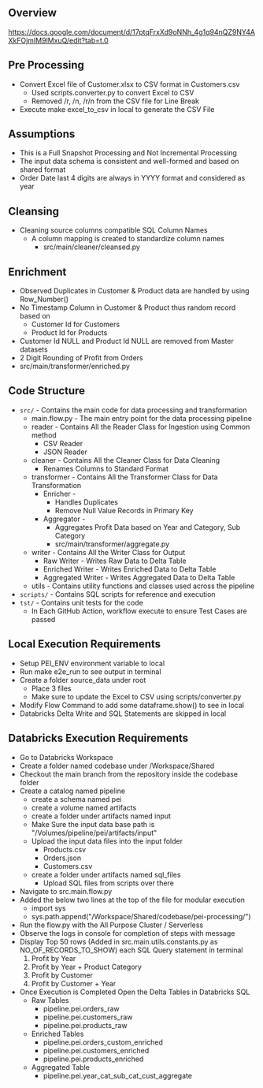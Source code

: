 ## Overview
https://docs.google.com/document/d/17ptqFrxXd9oNNh_4g1q94nQZ9NY4AXkFOjmIM9lMxuQ/edit?tab=t.0

## Pre Processing
- Convert Excel file of Customer.xlsx to CSV format in Customers.csv
  - Used scripts.converter.py to convert Excel to CSV
  - Removed /r, /n, /r/n from the CSV file for Line Break
- Execute make excel_to_csv in local to generate the CSV File

## Assumptions
- This is a Full Snapshot Processing and Not Incremental Processing
- The input data schema is consistent and well-formed and based on shared format
- Order Date last 4 digits are always in YYYY format and considered as year

## Cleansing
- Cleaning source columns compatible SQL Column Names
  - A column mapping is created to standardize column names 
    - src/main/cleaner/cleansed.py

## Enrichment
- Observed Duplicates in Customer & Product data are handled by using Row_Number()
- No Timestamp Column in Customer & Product thus random record based on 
  - Customer Id for Customers
  - Product Id for Products
- Customer Id NULL and Product Id NULL are removed from Master datasets
- 2 Digit Rounding of Profit from Orders
- src/main/transformer/enriched.py

## Code Structure
- `src/` - Contains the main code for data processing and transformation
  - main.flow.py - The main entry point for the data processing pipeline
  - reader - Contains All the Reader Class for Ingestion using Common method
    - CSV Reader
    - JSON Reader
  - cleaner - Contains All the Cleaner Class for Data Cleaning
    - Renames Columns to Standard Format
  - transformer - Contains All the Transformer Class for Data Transformation
    - Enricher -
      - Handles Duplicates
      - Remove Null Value Records in Primary Key
    - Aggregator - 
      - Aggregates Profit Data based on Year and Category, Sub Category
      - src/main/transformer/aggregate.py
  - writer - Contains All the Writer Class for Output
    - Raw Writer - Writes Raw Data to Delta Table
    - Enriched Writer - Writes Enriched Data to Delta Table
    - Aggregated Writer - Writes Aggregated Data to Delta Table
  - utils - Contains utility functions and classes used across the pipeline
- `scripts/` - Contains SQL scripts for reference and execution
- `tst/` - Contains unit tests for the code
  - In Each GitHub Action, workflow execute to ensure Test Cases are passed


## Local Execution Requirements
- Setup PEI_ENV environment variable to local
- Run make e2e_run to see output in terminal
- Create a folder source_data under root
  - Place 3 files
  - Make sure to update the Excel to CSV using scripts/converter.py
- Modify Flow Command to add some dataframe.show() to see in local
- Databricks Delta Write and SQL Statements are skipped in local

## Databricks Execution Requirements
- Go to Databricks Workspace
- Create a folder named codebase under /Workspace/Shared
- Checkout the main branch from the repository inside the codebase folder
- Create a catalog named pipeline
  - create a schema named pei
  - create a volume named artifacts
  - create a folder under artifacts named input
  - Make Sure the input data base path is "/Volumes/pipeline/pei/artifacts/input"
  - Upload the input data files into the input folder
    - Products.csv
    - Orders.json
    - Customers.csv
  - create a folder under artifacts named sql_files
    - Upload SQL files from scripts over there
- Navigate to src.main.flow.py
- Added the below two lines at the top of the file for modular execution
  - import sys 
  - sys.path.append("/Workspace/Shared/codebase/pei-processing/")
- Run the flow.py with the All Purpose Cluster / Serverless
- Observe the logs in console for completion of steps with message
- Display Top 50 rows (Added in src.main.utils.constants.py as NO_OF_RECORDS_TO_SHOW) each SQL Query statement in terminal
  1. Profit by Year 
  2. Profit by Year + Product Category 
  3. Profit by Customer 
  4. Profit by Customer + Year
- Once Execution is Completed Open the Delta Tables in Databricks SQL
  - Raw Tables
    - pipeline.pei.orders_raw
    - pipeline.pei.customers_raw
    - pipeline.pei.products_raw
  - Enriched Tables
    - pipeline.pei.orders_custom_enriched
    - pipeline.pei.customers_enriched
    - pipeline.pei.products_enriched
  - Aggregated Table
    - pipeline.pei.year_cat_sub_cat_cust_aggregate 
